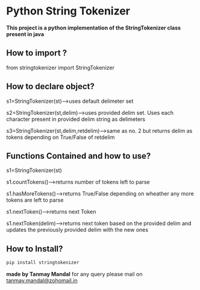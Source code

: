 # Python String Tokenizer

**This project is a python implementation of the StringTokenizer class present in java**


## __How to import ?__

from stringtokenizer import StringTokenizer


## __How to declare object?__

s1=StringTokenizer(st)-->uses default delimeter set

s2=StringTokenizer(st,delim)-->uses provided delim set. Uses each character present in provided delim string as delimeters

s3=StringTokenizer(st,delim,retdelim)-->same as no. 2 but returns delim as tokens depending on True/False of retdelim


## __Functions Contained and how to use?__

s1=StringTokenizer(st)

s1.countTokens()-->returns number of tokens left to parse

s1.hasMoreTokens()-->returns True/False depending on wheather any more tokens are left to parse

s1.nextToken()-->returns next Token

s1.nextToken(delim)-->returns next token based on the provided delim and updates the previously provided delim with the new ones

## __How to Install?__

```sh
pip install stringtokenizer
```

**made by Tanmay Mandal**
for any query please mail on tanmay.mandal@zohomail.in
